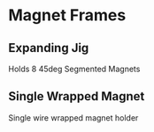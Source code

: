 # Magnet Frames

## Expanding Jig

Holds 8 45deg Segmented Magnets

## Single Wrapped Magnet

Single wire wrapped magnet holder